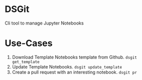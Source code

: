 # DSGit

Cli tool to manage Jupyter Notebooks

# Use-Cases

1. Download Template Notebooks template from Github.
`dsgit get_template`
2. Update Template Notebooks.
`dsgit update_template`
3. Create a pull request with an interesting notebook.
`dsgit pr`

